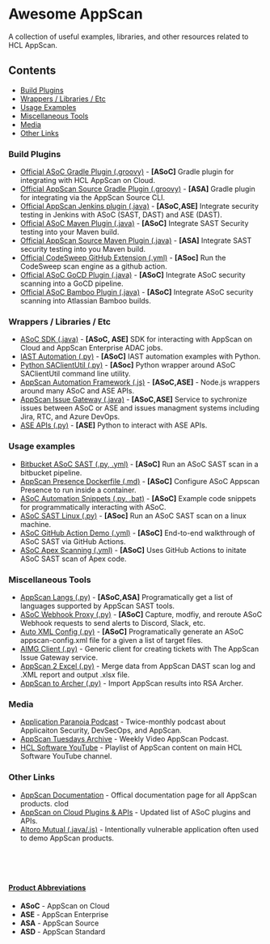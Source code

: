 # Awesome AppScan
A collection of useful examples, libraries, and other resources related to HCL AppScan.

## Contents
- [Build Plugins](#build-plugins)
- [Wrappers / Libraries / Etc](#wrappers--libraries--etc)
- [Usage Examples](#usage-examples)
- [Miscellaneous Tools](#miscellaneous-tools)
- [Media](#media)
- [Other Links](#other-links)

### Build Plugins
- [Official ASoC Gradle Plugin (.groovy)](https://github.com/HCL-TECH-SOFTWARE/appscan-gradle-plugin) - 
**[ASoC]** Gradle plugin for integrating with HCL AppScan on Cloud. 
- [Official AppScan Source Gradle Plugin (.groovy)](https://github.com/HCL-TECH-SOFTWARE/appscan-source-gradle-plugin) - **[ASA]** Gradle plugin for integrating via the AppScan Source CLI.
- [Official AppScan Jenkins plugin (.java)](https://github.com/jenkinsci/appscan-plugin) - **[ASoC,ASE]** Integrate security testing in Jenkins with ASoC (SAST, DAST) and ASE (DAST).
- [Official ASoC Maven Plugin (.java)](https://github.com/HCL-TECH-SOFTWARE/appscan-maven-plugin) - **[ASoC]** Integrate SAST Security testing into your Maven build.
- [Official AppScan Source Maven Plugin (.java)](https://github.com/HCL-TECH-SOFTWARE/ounce-maven-plugin) - **[ASA]** Integrate SAST security testing into you Maven build.
- [Official CodeSweep GitHub Extension (.yml)](https://github.com/HCL-TECH-SOFTWARE/appscan-codesweep-action) - **[ASoc]** Run the CodeSweep scan engine as a github action.
- [Official ASoC GoCD Plugin (.java)](https://github.com/HCL-TECH-SOFTWARE/appscan-gocd-plugin) - **[ASoC]** Integrate ASoC security scanning into a GoCD pipeline.
- [Official ASoC Bamboo Plugin (.java)](https://github.com/HCL-TECH-SOFTWARE/appscan-bamboo-plugin) - **[ASoC]** Integrate ASoC security scanning into Atlassian Bamboo builds.

 ### Wrappers / Libraries / Etc
- [ASoC SDK (.java)](https://github.com/HCL-TECH-SOFTWARE/appscan-sdk) - **[ASoC, ASE]** SDK for interacting with AppScan on Cloud and AppScan Enterprise ADAC jobs.
- [IAST Automation (.py)](https://github.com/HCL-TECH-SOFTWARE/asoc_automation_iast) - **[ASoC]** IAST automation examples with Python.
- [Python SAClientUtil (.py)](https://github.com/cwtravis/python-saclient-wrapper) - **[ASoc]** Python wrapper around ASoC SAClientUtil command line utility. 
- [AppScan Automation Framework (.js)](https://github.com/HCL-TECH-SOFTWARE/appscan-automation-framework) - **[ASoC,ASE]** - Node.js wrappers around many ASoC and ASE APIs.
- [AppScan Issue Gateway (.java)](https://github.com/HCL-TECH-SOFTWARE/appscan-issue-gateway) - **[ASoC,ASE]** Service to sychronize issues between ASoC or ASE and issues managment systems including Jira, RTC, and Azure DevOps.
- [ASE APIs (.py)](https://github.com/sperlis/ase-apis) - **[ASE]** Python to interact with ASE APIs.

### Usage examples
- [Bitbucket ASoC SAST (.py, .yml)](https://github.com/HCL-TECH-SOFTWARE/bitbucket-asoc-sast) - **[ASoC]** Run an ASoC SAST scan in a bitbucket pipeline.
- [AppScan Presence Dockerfile (.md)](https://github.com/jrocia/AppScanPresence-Dockerfile) - **[ASoC]** Configure ASoC Appscan Presence to run inside a container.
- [ASoC Automation Snippets (.py, .bat)](https://github.com/HCL-TECH-SOFTWARE/asoc-automation-snippets) - **[ASoC]** Example code snippets for programmatically interacting with ASoC.
- [ASoC SAST Linux (.py)](https://github.com/cwtravis/asoc-sast-linux) - **[ASoc]** Run an ASoC SAST scan on a linux machine.
- [ASoC GitHub Action Demo (.yml)](https://github.com/antonychiu2/ASoC_Demo) - **[ASoC]** End-to-end walkthrough of ASoC SAST via GitHub Actions.
- [ASoC Apex Scanning (.yml)](https://github.com/cwtravis/asoc-apex-demo) - **[ASoC]** Uses GitHub Actions to initate ASoC SAST scan of Apex code.


### Miscellaneous Tools
- [AppScan Langs (.py)](https://github.com/gledonne/appscanlangs) - **[ASoC,ASA]** Programatically get a list of languages supported by AppScan SAST tools. 
- [ASoC Webhook Proxy (.py)](https://github.com/cwtravis/asoc-wehbook-proxy) - **[ASoC]** Capture, modfiy, and reroute ASoC Webhook requests to send alerts to Discord, Slack, etc.
- [Auto XML Config (.py)](https://github.com/alexhcl/autoxmlconfig) - **[ASoC]** Programatically generate an ASoC appscan-config.xml file for a given a list of target files.
- [AIMG Client (.py)](https://github.com/cwtravis/AIMG_Client) - Generic client for creating tickets with The AppScan Issue Gateway service.
- [AppScan 2 Excel (.py)](https://github.com/masquerad3r/Appscan2Excel) - Merge data from AppScan DAST scan log and .XML report and output .xlsx file.
- [AppScan to Archer (.py)](https://github.com/smit1759/appscan-to-archer) - Import AppScan results into RSA Archer.

### Media
- [Application Paranoia Podcast](https://appscan.buzzsprout.com/) - Twice-monthly podcast about Applicaiton Security, DevSecOps, and AppScan.
- [AppScan Tuesdays Archive](https://www.youtube.com/channel/UCzizunEqoF1e-pHd04JAZ2Q) - Weekly Video AppScan Podcast.
- [HCL Software YouTube](https://www.youtube.com/playlist?list=PL2tETTrnR4wvtkgR6ILKOdoQIP_o9MF1u) - Playlist of AppScan content on main HCL Software YouTube channel.

### Other Links
- [AppScan Documentation](https://help.hcltechsw.com/appscan/Welcome.html) - Offical documentation page for all AppScan products.
clod
- [AppScan on Cloud Plugins & APIs](https://cloud.appscan.com/plugins) - Updated list of ASoC plugins and APIs.
- [Altoro Mutual (.java/.js)](https://github.com/HCL-TECH-SOFTWARE/AltoroJ) - Intentionally vulnerable application often used to demo AppScan products.


&nbsp; 

&nbsp;
#### <u>Product Abbreviations</u>
- **ASoC** - AppScan on Cloud
- **ASE** - AppScan Enterprise
- **ASA** - AppScan Source
- **ASD** - AppScan Standard